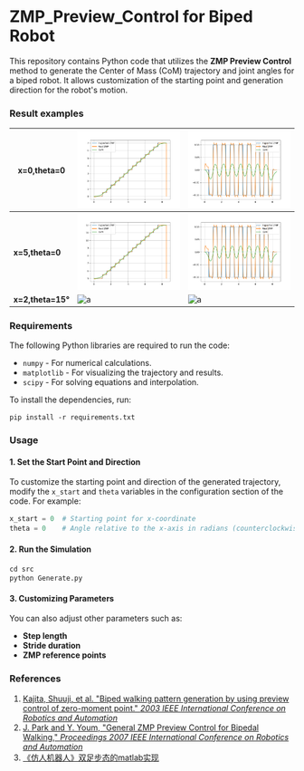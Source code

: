 # ZMP_Preview_Control for Biped Robot

This repository contains Python code that utilizes the **ZMP Preview Control** method to generate the Center of Mass (CoM) trajectory and joint angles for a biped robot. It allows customization of the starting point and generation direction for the robot's motion.

### Result examples

| x=0,theta=0       | ![a](./images/x=0,theta=0,x.png)   | ![a](./images/x=0,theta=0,y.png)  |
| ----------------- | ---------------------------------- | --------------------------------- |
| **x=5,theta=0**   | ![a](./images/x=5,theta=0,x.png)   | ![a](./images/x=5,theta=0,y.png)  |
| **x=2,theta=15°** | ![a](./images/x=2,theta=15°,x.png) | ![a](./images/x=2,theta=15°,y.png)|

### Requirements

The following Python libraries are required to run the code:

- `numpy` - For numerical calculations.
- `matplotlib` - For visualizing the trajectory and results.
- `scipy` - For solving equations and interpolation.

To install the dependencies, run:

```
pip install -r requirements.txt
```

### Usage

#### 1. Set the Start Point and Direction

To customize the starting point and direction of the generated trajectory, modify the `x_start` and `theta` variables in the configuration section of the code. For example:

```python
x_start = 0  # Starting point for x-coordinate
theta = 0    # Angle relative to the x-axis in radians (counterclockwise)
```

#### 2. Run the Simulation

```
cd src
python Generate.py
```

#### 3. Customizing Parameters

You can also adjust other parameters such as:

- **Step length**
- **Stride duration**
- **ZMP reference points**

### References

1. [Kajita, Shuuji, et al. "Biped walking pattern generation by using preview control of zero-moment point." *2003 IEEE International Conference on Robotics and Automation*](https://ieeexplore.ieee.org/iel5/8794/27834/01241826.pdf)
2. [J. Park and Y. Youm, "General ZMP Preview Control for Bipedal Walking," *Proceedings 2007 IEEE International Conference on Robotics and Automation*](https://ieeexplore.ieee.org/abstract/document/4209488)
3. [《仿人机器人》双足步态的matlab实现](https://zhuanlan.zhihu.com/p/603594171)
